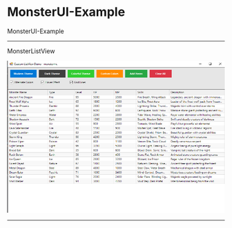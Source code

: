 # MonsterUI-Example
MonsterUI-Example


-- --

MonsterListView

![](MonsterListView/MonsterListView.PNG)

-- --
